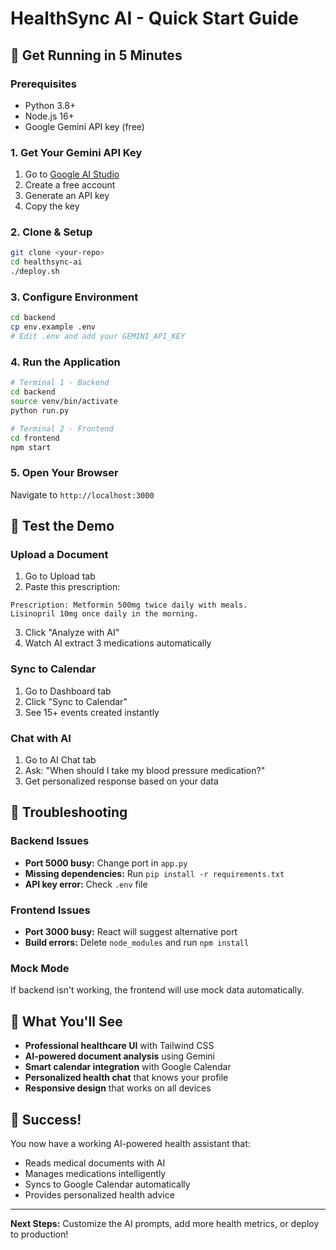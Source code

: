 # HealthSync AI - Quick Start Guide

## 🚀 Get Running in 5 Minutes

### Prerequisites
- Python 3.8+
- Node.js 16+
- Google Gemini API key (free)

### 1. Get Your Gemini API Key
1. Go to [Google AI Studio](https://makersuite.google.com/app/apikey)
2. Create a free account
3. Generate an API key
4. Copy the key

### 2. Clone & Setup
```bash
git clone <your-repo>
cd healthsync-ai
./deploy.sh
```

### 3. Configure Environment
```bash
cd backend
cp env.example .env
# Edit .env and add your GEMINI_API_KEY
```

### 4. Run the Application
```bash
# Terminal 1 - Backend
cd backend
source venv/bin/activate
python run.py

# Terminal 2 - Frontend  
cd frontend
npm start
```

### 5. Open Your Browser
Navigate to `http://localhost:3000`

## 🎯 Test the Demo

### Upload a Document
1. Go to Upload tab
2. Paste this prescription:
```
Prescription: Metformin 500mg twice daily with meals. 
Lisinopril 10mg once daily in the morning.
```
3. Click "Analyze with AI"
4. Watch AI extract 3 medications automatically

### Sync to Calendar
1. Go to Dashboard tab
2. Click "Sync to Calendar"
3. See 15+ events created instantly

### Chat with AI
1. Go to AI Chat tab
2. Ask: "When should I take my blood pressure medication?"
3. Get personalized response based on your data

## 🔧 Troubleshooting

### Backend Issues
- **Port 5000 busy:** Change port in `app.py`
- **Missing dependencies:** Run `pip install -r requirements.txt`
- **API key error:** Check `.env` file

### Frontend Issues
- **Port 3000 busy:** React will suggest alternative port
- **Build errors:** Delete `node_modules` and run `npm install`

### Mock Mode
If backend isn't working, the frontend will use mock data automatically.

## 📱 What You'll See

- **Professional healthcare UI** with Tailwind CSS
- **AI-powered document analysis** using Gemini
- **Smart calendar integration** with Google Calendar
- **Personalized health chat** that knows your profile
- **Responsive design** that works on all devices

## 🎉 Success!

You now have a working AI-powered health assistant that:
- Reads medical documents with AI
- Manages medications intelligently  
- Syncs to Google Calendar automatically
- Provides personalized health advice

---

**Next Steps:** Customize the AI prompts, add more health metrics, or deploy to production!
